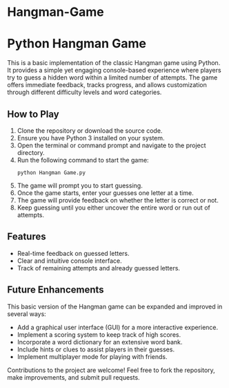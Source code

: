 # Hangman-Game
# Python Hangman Game

This is a basic implementation of the classic Hangman game using Python. It provides a simple yet engaging console-based experience where players try to guess a hidden word within a limited number of attempts. The game offers immediate feedback, tracks progress, and allows customization through different difficulty levels and word categories.

## How to Play

1. Clone the repository or download the source code.
2. Ensure you have Python 3 installed on your system.
3. Open the terminal or command prompt and navigate to the project directory.
4. Run the following command to start the game:
   ```
   python Hangman Game.py
   ```
5. The game will prompt you to start guessing.
6. Once the game starts, enter your guesses one letter at a time.
7. The game will provide feedback on whether the letter is correct or not.
8. Keep guessing until you either uncover the entire word or run out of attempts.

## Features


- Real-time feedback on guessed letters.
- Clear and intuitive console interface.
- Track of remaining attempts and already guessed letters.

## Future Enhancements

This basic version of the Hangman game can be expanded and improved in several ways:

- Add a graphical user interface (GUI) for a more interactive experience.
- Implement a scoring system to keep track of high scores.
- Incorporate a word dictionary for an extensive word bank.
- Include hints or clues to assist players in their guesses.
- Implement multiplayer mode for playing with friends.

Contributions to the project are welcome! Feel free to fork the repository, make improvements, and submit pull requests.
